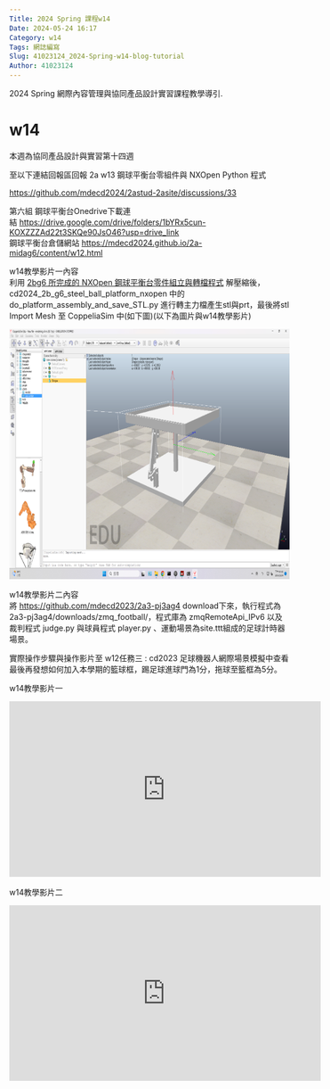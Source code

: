 ```yaml
---
Title: 2024 Spring 課程w14
Date: 2024-05-24 16:17
Category: w14
Tags: 網誌編寫
Slug: 41023124_2024-Spring-w14-blog-tutorial
Author: 41023124
---
```


2024 Spring 網際內容管理與協同產品設計實習課程教學導引.

<!-- PELICAN_END_SUMMARY -->

# w14

<p><span>本週為協同產品設計與實習第十四</span><span>週</span></p>
<p>至以下連結回報區回報 2a w13 鋼球平衡台零組件與 NXOpen Python 程式</p>
<p><a href="https://github.com/mdecd2024/2astud-2asite/discussions/33">https://github.com/mdecd2024/2astud-2asite/discussions/33</a>&nbsp;</p>
<p></p>
<p><span>第六組 鋼球平衡台Onedrive下載連結&nbsp;</span><a href="https://drive.google.com/drive/folders/1bYRx5cun-KOXZZZAd22t3SKQe90JsO46?usp=drive_link" rel="nofollow">https://drive.google.com/drive/folders/1bYRx5cun-KOXZZZAd22t3SKQe90JsO46?usp=drive_link</a><br><span>鋼球平衡台倉儲網站&nbsp;</span><a href="https://mdecd2024.github.io/2a-midag6/content/w12.html" rel="nofollow">https://mdecd2024.github.io/2a-midag6/content/w12.html</a></p>
<p><span>w14教學影片一內容<br>利用&nbsp;<a href="https://mde.tw/cd2024/downloads/cd2024_2b_g6_steel_ball_platform_nxopen.7z">2bg6 所完成的 NXOpen 鋼球平衡台零件組立與轉檔程式</a>&nbsp;解壓縮後，cd2024_2b_g6_steel_ball_platform_nxopen 中的 do_platform_assembly_and_save_STL.py 進行轉主力檔產生stl與prt，最後將stl Import Mesh 至 CoppeliaSim 中(如下圖)(以下為圖片與w14教學影片)</span></p>
<p><img alt="" height="449" src="/images/w12教學影片一.png" width="800"></p>
<p>w14教學影片二內容<br>將&nbsp;<a href="https://github.com/mdecd2023/2a3-pj3ag4">https://github.com/mdecd2023/2a3-pj3ag4</a>&nbsp;download下來，執行程式為2a3-pj3ag4/downloads/zmq_football/，程式庫為 zmqRemoteApi_IPv6 以及裁判程式 judge.py 與球員程式 player.py 、運動場景為site.ttt組成的足球計時器場景。</p>
<p>實際操作步驟與操作影片至 w12<span>任務三 :&nbsp;cd2023 足球機器人網際場景模擬中查看<br>最後再發想如何加入本學期的籃球框，踢足球進球門為1分，拖球至籃框為5分。</span></p>
<p>w14教學影片一</p>
<p><iframe width="560" height="315" allow="accelerometer; autoplay; clipboard-write; encrypted-media; gyroscope; picture-in-picture; web-share" allowfullscreen="allowfullscreen" frameborder="0" referrerpolicy="strict-origin-when-cross-origin" src="https://www.youtube.com/embed/PKmqI_FaliI?si=LApz4SADRQXsS-FA" title="YouTube video player"></iframe></p>
<p></p>
<p><span>w14教學影片二</span></p>
<p><iframe width="560" height="315" allow="accelerometer; autoplay; clipboard-write; encrypted-media; gyroscope; picture-in-picture; web-share" allowfullscreen="allowfullscreen" frameborder="0" referrerpolicy="strict-origin-when-cross-origin" src="https://www.youtube.com/embed/Hyx9cW2LJVM?si=wCDwY5jTjMJEoMok" title="YouTube video player"></iframe></p>